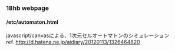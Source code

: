 ### 18hb webpage

#### /etc/automaton.html
javascript/canvasによる、1次元セルオートマトンのシミュレーション  
ref. http://d.hatena.ne.jp/aidiary/20120113/1326464820

